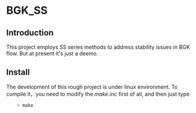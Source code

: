 # BGK_SS
## Introduction

This project employs SS series methods to address stability issues in BGK flow.
But at present it's just a deemo.

## Install

The development of this rough project is under linux environment.
To compile it，you need to modify the *make.inc* first of all, and then just type 
``` bash
    > make 
``` 
